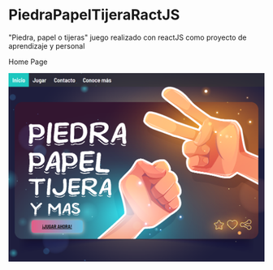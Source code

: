 # PiedraPapelTijeraRactJS
  "Piedra, papel o tijeras" juego realizado con reactJS como proyecto de aprendizaje y personal

Home Page

![](https://raw.githubusercontent.com/ingkilber/PiedraPapelTijeraRactJS/main/public/homeImg.png)
